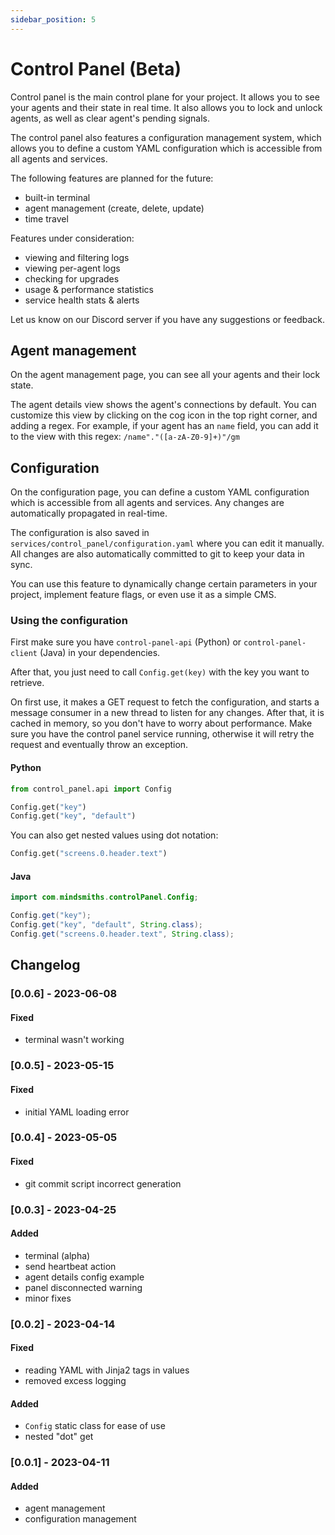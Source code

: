 ```yaml
---
sidebar_position: 5
---
```


# Control Panel (Beta)
Control panel is the main control plane for your project.
It allows you to see your agents and their state in real time. It also allows you to lock and unlock agents, as well as clear agent's pending signals.

The control panel also features a configuration management system, which allows you to define a custom YAML configuration which is accessible from all agents and services.

The following features are planned for the future:
- built-in terminal
- agent management (create, delete, update)
- time travel

Features under consideration:
- viewing and filtering logs
- viewing per-agent logs
- checking for upgrades
- usage & performance statistics
- service health stats & alerts

Let us know on our Discord server if you have any suggestions or feedback.


## Agent management
On the agent management page, you can see all your agents and their lock state.

The agent details view shows the agent's connections by default. You can customize this view by clicking on the cog icon in the top right corner, and adding a regex.
For example, if your agent has an `name` field, you can add it to the view with this regex: `/name"."([a-zA-Z0-9]+)"/gm`


## Configuration
On the configuration page, you can define a custom YAML configuration which is accessible from all agents and services. Any changes are automatically propagated in real-time.

The configuration is also saved in `services/control_panel/configuration.yaml` where you can edit it manually. All changes are also automatically committed to git to keep your data in sync.

You can use this feature to dynamically change certain parameters in your project, implement feature flags, or even use it as a simple CMS.

### Using the configuration
First make sure you have `control-panel-api` (Python) or `control-panel-client` (Java) in your dependencies.

After that, you just need to call `Config.get(key)` with the key you want to retrieve.

On first use, it makes a GET request to fetch the configuration, and starts a message consumer in a new thread to listen for any changes.
After that, it is cached in memory, so you don't have to worry about performance.
Make sure you have the control panel service running, otherwise it will retry the request and eventually throw an exception.

#### Python
```python
from control_panel.api import Config

Config.get("key")
Config.get("key", "default")
```

You can also get nested values using dot notation:
```python
Config.get("screens.0.header.text")
```

#### Java
```java
import com.mindsmiths.controlPanel.Config;

Config.get("key");
Config.get("key", "default", String.class);
Config.get("screens.0.header.text", String.class);
```


## Changelog

### [0.0.6] - 2023-06-08

#### Fixed
- terminal wasn't working


### [0.0.5] - 2023-05-15

#### Fixed
- initial YAML loading error


### [0.0.4] - 2023-05-05

#### Fixed
- git commit script incorrect generation


### [0.0.3] - 2023-04-25

#### Added
- terminal (alpha)
- send heartbeat action
- agent details config example
- panel disconnected warning
- minor fixes


### [0.0.2] - 2023-04-14

#### Fixed
- reading YAML with Jinja2 tags in values
- removed excess logging

#### Added
- `Config` static class for ease of use
- nested "dot" get


### [0.0.1] - 2023-04-11

#### Added
- agent management
- configuration management
